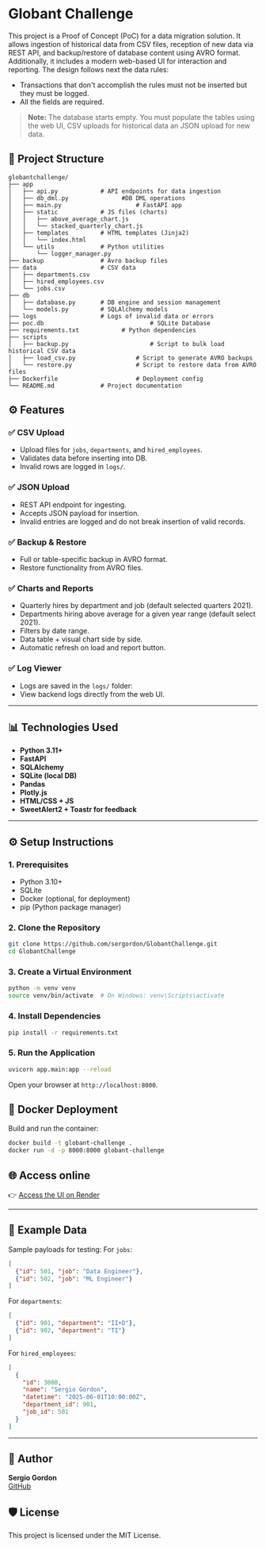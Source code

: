 # Globant Challenge

This project is a Proof of Concept (PoC) for a data migration solution. It allows ingestion of historical data from CSV files, reception of new data via REST API, and backup/restore of database content using AVRO format. Additionally, it includes a modern web-based UI for interaction and reporting. The design follows next the data rules:
  - Transactions that don't accomplish the rules must not be inserted but they must be logged.
  - All the fields are required.

> **Note:** The database starts empty. You must populate the tables using the web UI, CSV uploads for historical data an JSON upload for new data.

## 📁 Project Structure

```
globantchallenge/
├── app
│   ├── api.py            # API endpoints for data ingestion
│   ├── db_dml.py 				#DB DML operations
│   ├── main.py 					# FastAPI app
│   ├── static            # JS files (charts)
│   │   ├── above_average_chart.js
│   │   └── stacked_quarterly_chart.js
│   ├── templates         # HTML templates (Jinja2)
│   │   └── index.html
│   └── utils             # Python utilities
│       └── logger_manager.py 
├── backup                # Avro backup files
├── data                  # CSV data
│   ├── departments.csv
│   ├── hired_employees.csv
│   └── jobs.csv
├── db
│   ├── database.py       # DB engine and session management
│   └── models.py         # SQLAlchemy models
├── logs                  # Logs of invalid data or errors
├── poc.db 								# SQLite Database
├── requirements.txt 			# Python dependencies
├── scripts								
│	├── backup.py						# Script to bulk load historical CSV data
│	├── load_csv.py					# Script to generate AVRO backups
│	└── restore.py					# Script to restore data from AVRO files
├── Dockerfile 						# Deployment config
└── README.md             # Project documentation
```

## ⚙️ Features

### ✅ CSV Upload
- Upload files for `jobs`, `departments`, and `hired_employees`.
- Validates data before inserting into DB.
- Invalid rows are logged in `logs/`.

### ✅ JSON Upload
- REST API endpoint for ingesting.
- Accepts JSON payload for insertion.
- Invalid entries are logged and do not break insertion of valid records.

### ✅ Backup & Restore
- Full or table-specific backup in AVRO format.
- Restore functionality from AVRO files.

### ✅ Charts and Reports
- Quarterly hires by department and job (default selected quarters 2021).
- Departments hiring above average for a given year range (default select 2021).
- Filters by date range.
- Data table + visual chart side by side.
- Automatic refresh on load and report button.

### ✅ Log Viewer
- Logs are saved in the `logs/` folder:
- View backend logs directly from the web UI.
---
## 📊 Technologies Used

- **Python 3.11+**
- **FastAPI**
- **SQLAlchemy**
- **SQLite (local DB)**
- **Pandas**
- **Plotly.js**
- **HTML/CSS + JS**
- **SweetAlert2 + Toastr for feedback**
---
## ⚙️ Setup Instructions

### 1. Prerequisites

- Python 3.10+
- SQLite
- Docker (optional, for deployment)
- pip (Python package manager)

### 2. Clone the Repository

```bash
git clone https://github.com/sergordon/GlobantChallenge.git
cd GlobantChallenge
```

### 3. Create a Virtual Environment

```bash
python -m venv venv
source venv/bin/activate  # On Windows: venv\Scripts\activate
```

### 4. Install Dependencies

```bash
pip install -r requirements.txt
```

### 5. Run the Application

```bash
uvicorn app.main:app --reload
```

Open your browser at `http://localhost:8000`.

## 🐳 Docker Deployment

Build and run the container:

```bash
docker build -t globant-challenge .
docker run -d -p 8000:8000 globant-challenge
```

## 🌐 Access online
👉 [Access the UI on Render](https://globantchallenge.onrender.com/)

---

## 🧪 Example Data

Sample payloads for testing:
For `jobs`:

```json
[
  {"id": 501, "job": "Data Engineer"},
  {"id": 502, "job": "ML Engineer"}
]
```

For `departments`:

```json
[
  {"id": 901, "department": "II+D"},
  {"id": 902, "department": "TI"}
]
```

For `hired_employees`:

```json
[
  {
    "id": 3000,
    "name": "Sergio Gordon",
    "datetime": "2025-06-01T10:00:00Z",
    "department_id": 901,
    "job_id": 501
  }
]
```

---
## 👤 Author

**Sergio Gordon**  
[GitHub](https://github.com/sergordon)

## 🛡️ License

This project is licensed under the MIT License.
